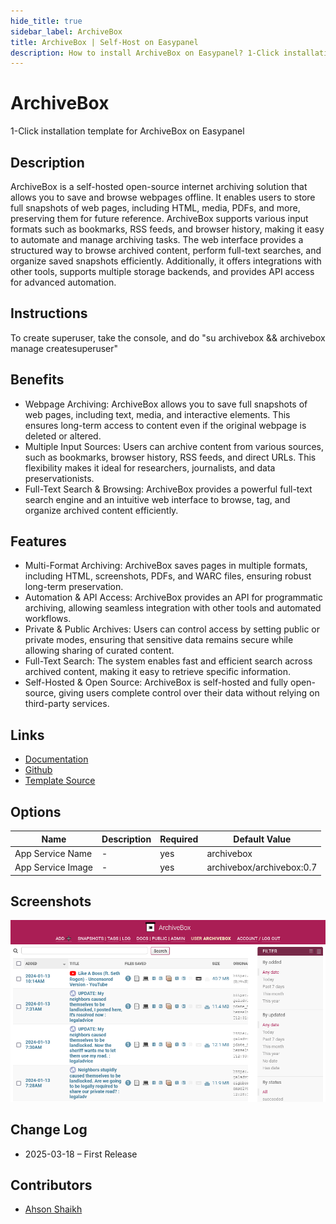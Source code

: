 ```yaml
---
hide_title: true
sidebar_label: ArchiveBox
title: ArchiveBox | Self-Host on Easypanel
description: How to install ArchiveBox on Easypanel? 1-Click installation template for ArchiveBox on Easypanel
---
```


<!-- generated -->

# ArchiveBox

1-Click installation template for ArchiveBox on Easypanel

## Description

ArchiveBox is a self-hosted open-source internet archiving solution that allows you to save and browse webpages offline. It enables users to store full snapshots of web pages, including HTML, media, PDFs, and more, preserving them for future reference. ArchiveBox supports various input formats such as bookmarks, RSS feeds, and browser history, making it easy to automate and manage archiving tasks. The web interface provides a structured way to browse archived content, perform full-text searches, and organize saved snapshots efficiently. Additionally, it offers integrations with other tools, supports multiple storage backends, and provides API access for advanced automation.

## Instructions

To create superuser, take the console, and do &quot;su archivebox &amp;&amp; archivebox manage createsuperuser&quot;

## Benefits

- Webpage Archiving: ArchiveBox allows you to save full snapshots of web pages, including text, media, and interactive elements. This ensures long-term access to content even if the original webpage is deleted or altered.
- Multiple Input Sources: Users can archive content from various sources, such as bookmarks, browser history, RSS feeds, and direct URLs. This flexibility makes it ideal for researchers, journalists, and data preservationists.
- Full-Text Search & Browsing: ArchiveBox provides a powerful full-text search engine and an intuitive web interface to browse, tag, and organize archived content efficiently.

## Features

- Multi-Format Archiving: ArchiveBox saves pages in multiple formats, including HTML, screenshots, PDFs, and WARC files, ensuring robust long-term preservation.
- Automation & API Access: ArchiveBox provides an API for programmatic archiving, allowing seamless integration with other tools and automated workflows.
- Private & Public Archives: Users can control access by setting public or private modes, ensuring that sensitive data remains secure while allowing sharing of curated content.
- Full-Text Search: The system enables fast and efficient search across archived content, making it easy to retrieve specific information.
- Self-Hosted & Open Source: ArchiveBox is self-hosted and fully open-source, giving users complete control over their data without relying on third-party services.

## Links

- [Documentation](https://github.com/ArchiveBox/ArchiveBox/wiki)
- [Github](https://github.com/ArchiveBox/ArchiveBox)
- [Template Source](https://github.com/easypanel-io/templates/tree/main/templates/archivebox)

## Options

Name | Description | Required | Default Value
-|-|-|-
App Service Name | - | yes | archivebox
App Service Image | - | yes | archivebox/archivebox:0.7

## Screenshots

![ArchiveBox Screenshot](./assets/screenshot.png)

## Change Log

- 2025-03-18 – First Release

## Contributors

- [Ahson Shaikh](https://github.com/Ahson-Shaikh)
